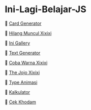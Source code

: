 # Ini-Lagi-Belajar-JS

🚀 [Card Generator](https://tomba-hopkins.github.io/Ini-Belajar-Javascript/Card-Generator)

🚀 [Hilang Muncul Xixixi](https://tomba-hopkins.github.io/Ini-Belajar-Javascript/HilangMunculXixixi)

🚀 [Ini Gallery](https://tomba-hopkins.github.io/Ini-Belajar-Javascript/Ini-gallery)

🚀 [Text Generator](https://tomba-hopkins.github.io/Ini-Belajar-Javascript/Text-Generator)

🚀 [Coba Warna Xixixi](https://tomba-hopkins.github.io/Ini-Belajar-Javascript/cobaWarnaXixixi)

🚀 [The Jojo Xixixi](https://tomba-hopkins.github.io/Ini-Belajar-Javascript/theJojoxixi)

🚀 [Type Animasi](https://tomba-hopkins.github.io/Ini-Belajar-Javascript/type-animasi)

🚀 [Kalkulator](https://tomba-hopkins.github.io/Ini-Belajar-Javascript/kalkulator)

🚀 [Cek Khodam](https://tomba-hopkins.github.io/Ini-Belajar-Javascript/cek-khodam/)
